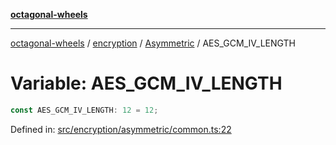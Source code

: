 [**octagonal-wheels**](../../../README.md)

***

[octagonal-wheels](../../../modules.md) / [encryption](../../README.md) / [Asymmetric](../README.md) / AES\_GCM\_IV\_LENGTH

# Variable: AES\_GCM\_IV\_LENGTH

```ts
const AES_GCM_IV_LENGTH: 12 = 12;
```

Defined in: [src/encryption/asymmetric/common.ts:22](https://github.com/vrtmrz/octagonal-wheels/blob/main/src/encryption/asymmetric/common.ts#L22)

